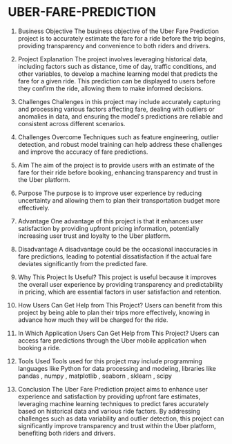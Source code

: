 # UBER-FARE-PREDICTION

1.	Business Objective
 The business objective of the Uber Fare Prediction project is to accurately estimate the fare for a ride before the trip begins, providing transparency and convenience to both riders and drivers.

2. Project Explanation
The project involves leveraging historical data, including factors such as distance, time of day, traffic conditions, and other variables, to develop a machine learning model that predicts the fare for a given ride. This prediction can be displayed to users before they confirm the ride, allowing them to make informed decisions.

3. Challenges
 Challenges in this project may include accurately capturing and processing various factors affecting fare, dealing with outliers or anomalies in data, and ensuring the model's predictions are reliable and consistent across different scenarios.

4. Challenges Overcome
Techniques such as feature engineering, outlier detection, and robust model training can help address these challenges and improve the accuracy of fare predictions.

5. Aim
The aim of the project is to provide users with an estimate of the fare for their ride before booking, enhancing transparency and trust in the Uber platform.

6. Purpose
The purpose is to improve user experience by reducing uncertainty and allowing them to plan their transportation budget more effectively.

7. Advantage
One advantage of this project is that it enhances user satisfaction by providing upfront pricing information, potentially increasing user trust and loyalty to the Uber platform.

8. Disadvantage
 A disadvantage could be the occasional inaccuracies in fare predictions, leading to potential dissatisfaction if the actual fare deviates significantly from the predicted fare.

9. Why This Project Is Useful?
This project is useful because it improves the overall user experience by providing transparency and predictability in pricing, which are essential factors in user satisfaction and retention.

10. How Users Can Get Help from This Project?
 Users can benefit from this project by being able to plan their trips more effectively, knowing in advance how much they will be charged for the ride.

11. In Which Application Users Can Get Help from This Project?
 Users can access fare predictions through the Uber mobile application when booking a ride.

12. Tools Used
Tools used for this project may include programming languages like Python for data processing and modeling, libraries  like pandas , numpy , matplotlib , seaborn , sklearn , scipy 

13. Conclusion
 The Uber Fare Prediction project aims to enhance user experience and satisfaction by providing upfront fare estimates, leveraging machine learning techniques to predict fares accurately based on historical data and various ride factors. By addressing challenges such as data variability and outlier detection, this project can significantly improve transparency and trust within the Uber platform, benefiting both riders and drivers.
